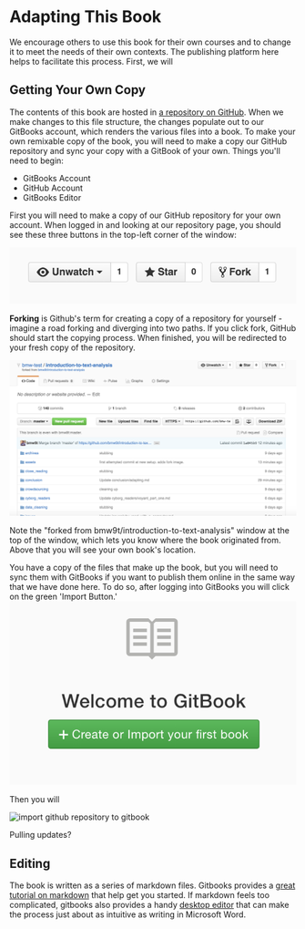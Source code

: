 # Adapting This Book

We encourage others to use this book for their own courses and to change it to meet the needs of their own contexts. The publishing platform here helps to facilitate this process. First, we will

## Getting Your Own Copy

The contents of this book are hosted in [a repository on GitHub](https://github.com/bmw9t/introduction-to-text-analysis). When we make changes to this file structure, the changes populate out to our GitBooks account, which renders the various files into a book. To make your own remixable copy of the book, you will need to make a copy our GitHub repository and sync your copy with a GitBook of your own. Things you'll need to begin:

- GitBooks Account
- GitHub Account
- GitBooks Editor

First you will need to make a copy of our GitHub repository for your own account. When logged in and looking at our repository page, you should see these three buttons in the top-left corner of the window:

![fork button on github](/assets/fork_button.png)

**Forking** is Github's term for creating a copy of a repository for yourself - imagine a road forking and diverging into two paths. If you click fork, GitHub should start the copying process. When finished, you will be redirected to your fresh copy of the repository.

![copy of github repository after forking](/assets/github_forking.png)

Note the "forked from bmw9t/introduction-to-text-analysis" window at the top of the window, which lets you know where the book originated from. Above that you will see your own book's location.

You have a copy of the files that make up the book, but you will need to sync them with GitBooks if you want to publish them online in the same way that we have done here. To do so, after logging into GitBooks you will click on the green 'Import Button.' ![gitbook add book button](/assets/gitbook_add_book.png)

Then you will 

![import github repository to gitbook]()


Pulling updates?
## Editing

The book is written as a series of markdown files. Gitbooks provides a [great tutorial on markdown](https://gitbookio.gitbooks.io/markdown/content/) that help get you started. If markdown feels too complicated, gitbooks also provides a handy [desktop editor](https://www.gitbook.com/editor/osx) that can make the process just about as intuitive as writing in Microsoft Word.


